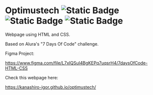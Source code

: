 # Optimustech ![Static Badge](https://img.shields.io/badge/HTML-green) ![Static Badge](https://img.shields.io/badge/CSS-green) ![Static Badge](https://img.shields.io/badge/License-MIT-blue)

Webpage using HTML and CSS. 

Based on Alura's "7 Days Of Code" challenge.

Figma Project:

https://www.figma.com/file/L7xIQSuI4BgKEPq7uqsrH4/7daysOfCode-HTML-CSS

Check this webpage here:

https://kanashiro-igor.github.io/optimustech/
